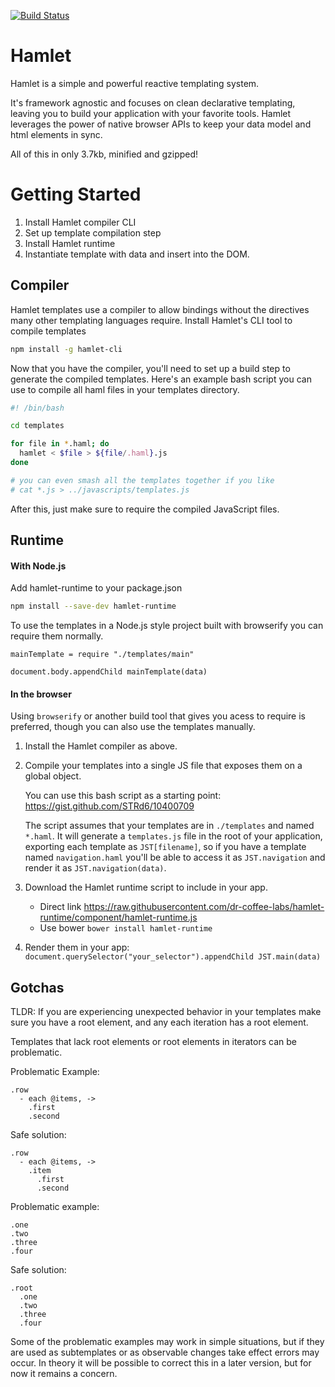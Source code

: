 [![Build Status](https://travis-ci.org/dr-coffee-labs/hamlet.svg?branch=master)](https://travis-ci.org/dr-coffee-labs/hamlet)

Hamlet
======

Hamlet is a simple and powerful reactive templating system.

It's framework agnostic and focuses on clean declarative templating, leaving you to build your application with your favorite tools. Hamlet leverages the power of native browser APIs to keep your data model and html elements in sync.

All of this in only 3.7kb, minified and gzipped!

Getting Started
===============

1. Install Hamlet compiler CLI
2. Set up template compilation step
3. Install Hamlet runtime
4. Instantiate template with data and insert into the DOM.

Compiler
--------

Hamlet templates use a compiler to allow bindings without the directives many other templating languages require. Install Hamlet's CLI tool to compile templates

```bash
npm install -g hamlet-cli
```

Now that you have the compiler, you'll need to set up a build step to generate the compiled templates. Here's an example bash script you can use to compile all haml files in your templates directory.

```bash
#! /bin/bash

cd templates

for file in *.haml; do
  hamlet < $file > ${file/.haml}.js
done

# you can even smash all the templates together if you like
# cat *.js > ../javascripts/templates.js
```

After this, just make sure to require the compiled JavaScript files.

Runtime
-------

#### With Node.js

Add hamlet-runtime to your package.json

```bash
npm install --save-dev hamlet-runtime
```

To use the templates in a Node.js style project built with browserify you can require them normally.

```coffee-script
mainTemplate = require "./templates/main"

document.body.appendChild mainTemplate(data)
```

#### In the browser

Using `browserify` or another build tool that gives you acess to require is preferred, though you can also use the templates manually.

1. Install the Hamlet compiler as above.

2. Compile your templates into a single JS file that exposes them on a global object. 

    You can use this bash script as a starting point: https://gist.github.com/STRd6/10400709

    The script assumes that your templates are in `./templates` and named `*.haml`. It will generate a `templates.js` file in the root of your application, exporting each template as `JST[filename]`, so if you have a template named `navigation.haml` you'll be able to access it as `JST.navigation` and render it as `JST.navigation(data)`.

3. Download the Hamlet runtime script to include in your app.
    - Direct link https://raw.githubusercontent.com/dr-coffee-labs/hamlet-runtime/component/hamlet-runtime.js
    - Use bower `bower install hamlet-runtime`

4. Render them in your app: `document.querySelector("your_selector").appendChild JST.main(data)`

Gotchas
-------

TLDR: If you are experiencing unexpected behavior in your templates make sure you have a root element,
and any each iteration has a root element.

Templates that lack root elements or root elements in iterators can be problematic.

Problematic Example:

```haml
.row
  - each @items, ->
    .first
    .second
```

Safe solution:

```haml
.row
  - each @items, ->
    .item
      .first
      .second
```

Problematic example:

```haml
.one
.two
.three
.four
```

Safe solution:

```haml
.root
  .one
  .two
  .three
  .four
```

Some of the problematic examples may work in simple situations, but if they are used as subtemplates or as observable changes take effect errors may occur. In theory it will be possible to correct this in a later version, but for now it remains a concern.
